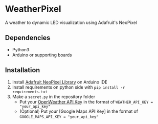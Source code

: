 # WeatherPixel
 A weather to dynamic LED visualization using Adafruit's NeoPixel

 ## Dependencies
 - Python3
 - Arduino or supporting boards
 
 ## Installation
 1. Install [Adafruit NeoPixel Library](https://github.com/adafruit/Adafruit_NeoPixel) on Arduino IDE
 2. Install requirements on python side with `pip install -r requirements.txt`
 3. Make a `secret.py` in the repository folder
    - Put your [OpenWeather API Key](https://openweathermap.org/api) in the format of `WEATHER_API_KEY = "your_api_key"`
    - (Optional) Put your [Google Maps API Key] in the format of `GOOGLE_MAPS_API_KEY = "your_api_key"`
